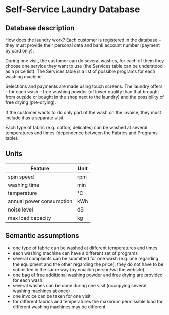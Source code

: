 # Self-Service Laundry Database

## Database description

How does the laundry work? Each customer is registered in the database – they must provide their personal data and bank account number (payment by card only).

During one visit, the customer can do several washes, for each of them they choose one service they want to use (the Services table can be understood as a price list). The Services table is a list of possible programs for each washing machine.

Selections and payments are made using touch screens. The laundry offers – for each wash – free washing powder (of lower quality than that brought from outside or bought in the shop next to the laundry) and the possibility of free drying (pre-drying).

If the customer wants to do only part of the wash on the invoice, they must include it as a separate visit.

Each type of fabric (e.g. cotton, delicates) can be washed at several temperatures and times (dependence between the Fabrics and Programs table).

## Units

| Feature                  | Unit   |
|--------------------------|--------|
| spin speed               | rpm    |
| washing time             | min    |
| temperature              | &deg;C |
| annual power consumption | kWh    |
| noise level              | dB     |
| max load capacity        | kg     |

## Semantic assumptions
* one type of fabric can be washed at different temperatures and times
* each washing machine can have a different set of programs
* several complaints can be submitted for one wash (e.g. one regarding the equipment and the other regarding the price), they do not have to be submitted in the same way (by email/in person/via the website)
* one bag of free additional washing powder and free drying are provided for each wash
* several washes can be done during one visit (occupying several washing machines at once)
* one invoice can be taken for one visit
* for different fabrics and temperatures the maximum permissible load for different washing machines may be different

